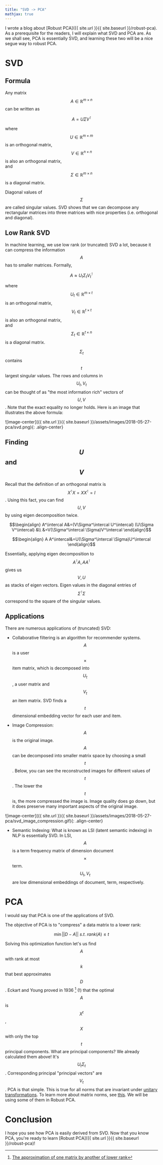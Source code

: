 ```yaml
---
title: "SVD -> PCA"
mathjax: true
---
```


I wrote a blog about [Robust PCA]({{ site.url }}{{ site.baseurl }}/robust-pca).
As a prerequisite for the readers, I will explain what SVD and PCA are. As we shall see, PCA is essentially SVD, and learning these two will be a nice segue way to robust PCA.

# SVD

## Formula
Any matrix $$A \in \mathbb{R}^{m \times n}$$ can be written as

$$A=U\Sigma V^\intercal$$

where $$U \in \mathbb{R}^{m \times m}$$ is an orthogonal matrix,  
$$V \in \mathbb{R}^{n \times n}$$ is also an orthogonal matrix,  
and $$\Sigma \in \mathbb{R}^{m \times n}$$ is a diagonal matrix.

Diagonal values of $$\Sigma$$ are called singular values. SVD shows that we can decompose any rectangular matrices into three matrices with nice properties (i.e. orthogonal and diagonal).

## Low Rank SVD

In machine learning, we use low rank (or truncated) SVD a lot, because it can compress the information $$A$$ has to smaller matrices. Formally,

$$A\approx U_t\Sigma_t V_t^\intercal$$

where $$U_t \in \mathbb{R}^{m \times t}$$ is an orthogonal matrix,  
$$V_t \in \mathbb{R}^{t \times t}$$ is also an orthogonal matrix,  
and $$\Sigma_t \in \mathbb{R}^{t \times n}$$ is a diagonal matrix.

$$\Sigma_t$$ contains $$t$$ largest singular values. The rows and columns in $$U_t,V_t$$ can be thought of as "the most information rich" vectors of $$U,V$$. Note that the exact equality no longer holds. Here is an image that illustrates the above formula:

![image-center]({{ site.url }}{{ site.baseurl }}/assets/images/2018-05-27-pca/svd.png){: .align-center}

## Finding $$U$$ and $$V$$

Recall that the definition of an orthogonal matrix is $$X^\intercal X=X X^\intercal=I$$. Using this fact, you can find $$U,V$$ by using eigen decomposition twice.

$$\begin{align}
A^\intercal A&=(V\Sigma^\intercal U^\intercal) (U\Sigma V^\intercal) &\\
&=V(\Sigma^\intercal \Sigma)V^\intercal
\end{align}$$

$$\begin{align}
A A^\intercal&=U(\Sigma^\intercal \Sigma)U^\intercal
\end{align}$$

Essentially, applying eigen decomposition to $$A^\intercal A, A A^\intercal$$ gives us $$V,U$$ as stacks of eigen vectors. Eigen values in the diagonal entries of $$\Sigma^\intercal \Sigma$$ correspond to the square of the singular values.

## Applications

There are numerous applications of (truncated) SVD:
- Collaborative filtering is an algorithm for recommender systems. $$A$$ is a user $$\times$$ item matrix, which is decomposed into $$U_t$$, a user matrix and $$V_t$$ an item matrix. SVD finds a $$t$$ dimensional embedding vector for each user and item.

- Image Compression: $$A$$ is the original image. $$A$$ can be decomposed into smaller matrix space by choosing a small $$t$$. Below, you can see the reconstructed images for different values of $$t$$. The lower the $$t$$ is, the more compressed the image is. Image quality does go down, but it does preserve many important aspects of the original image.

![image-center]({{ site.url }}{{ site.baseurl }}/assets/images/2018-05-27-pca/svd_image_compression.gif){: .align-center}

- Semantic Indexing: What is known as LSI (latent semantic indexing) in NLP is essentially SVD. In LSI, $$A$$ is a term frequency matrix of dimension document $$\times$$ term. $$U_t,V_t$$ are low dimensional embeddings of document, term, respectively.


# PCA

I would say that PCA is one of the applications of SVD.

The objective of PCA is to "compress" a data matrix to a lower rank:

$$\min ||D-A|| \ s.t. \ rank(A) \leq t$$  

Solving this optimization function let's us find $$A$$ with rank at most $$k$$ that best approximates $$D$$.
Eckart and Young proved in 1936 [^1] (!) that the optimal $$A$$ is $$X^t$$, $$X$$ with only the top $$t$$ principal components.
What are principal components? We already calculated them above!
It's $$U_t\Sigma_t$$. Corresponding principal "principal vectors" are $$V_t$$. PCA is that simple.
This is true for all norms that are invariant under [unitary transformations](https://en.wikipedia.org/wiki/Unitary_transformation).
To learn more about matrix norms, see [this](https://en.wikipedia.org/wiki/Matrix_norm). We will be using some of them in Robust PCA.

# Conclusion

I hope you see how PCA is easily derived from SVD. Now that you know PCA, you're ready to learn [Robust PCA]({{ site.url }}{{ site.baseurl }}/robust-pca)!

[^1]: [The approximation of one matrix by another of lower rank](https://link.springer.com/article/10.1007/BF02288367)
